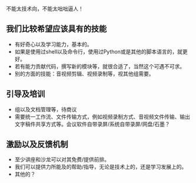 不能太技术向，不能太咄咄逼人！

## 我们比较希望应该具有的技能

* 有好奇心以及学习能力，基本的。
* 如果是使用过shell以及命令行，使用过Python或是其他的脚本语言的，就更好。
* 若有能力贡献代码，撰写新的模块等，就很合适了，当然这个可遇不可求。
* 别的方面的技能：音视频剪辑、视频录制等，视其他组需要。
## 引导及培训

* 组以及文档管理等，待商议
* 需要统一工作流、文件传输方式，例如视频录制方式、音视频文件传输、输出文字稿件共享方式等。会议软件自带录屏/系统自带录屏/网盘/石墨？
## 激励以及反馈机制

* 至少讲座和沙龙可以对其免费/提供前排。
* 我们可以提供力所能及的帮助/指导，无论是技术上的，还是学习发展上的。
* 其他的？
